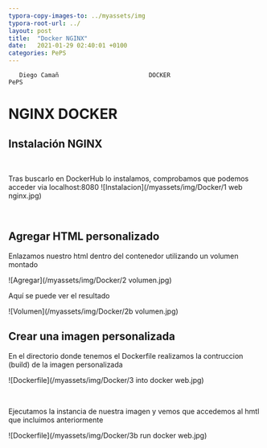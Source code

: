 ```yaml
---
typora-copy-images-to: ../myassets/img
typora-root-url: ../
layout: post
title:  "Docker NGINX"
date:   2021-01-29 02:40:01 +0100
categories: PePS
---
```


       Diego Camañ                         DOCKER                            PePS   

#                       NGINX DOCKER



## Instalación NGINX

​                                  

Tras buscarlo en DockerHub lo instalamos, comprobamos que podemos acceder via localhost:8080                       ![Instalacion](/myassets/img/Docker/1 web nginx.jpg)     

​                          

## Agregar HTML personalizado

Enlazamos nuestro html dentro del contenedor utilizando un volumen montado

   ![Agregar](/myassets/img/Docker/2 volumen.jpg)  



Aquí se puede ver el resultado   

![Volumen](/myassets/img/Docker/2b volumen.jpg)

## Crear una imagen personalizada

En el directorio donde tenemos el Dockerfile realizamos la contruccion (build) de la imagen personalizada



![Dockerfile](/myassets/img/Docker/3 into docker web.jpg)

​                                                                        

Ejecutamos la instancia de nuestra imagen y vemos que accedemos al hmtl que incluimos anteriormente

![Dockerfile](/myassets/img/Docker/3b run docker web.jpg)




